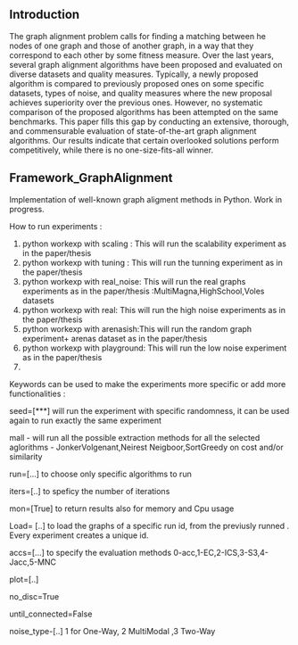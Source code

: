 ## **Introduction**
The graph alignment problem calls for finding a matching between he nodes of one graph and those of another graph, in a way that they correspond to each other by some fitness measure. Over the last years, several graph alignment algorithms have been proposed and evaluated on diverse datasets and quality measures. Typically, a newly proposed algorithm is compared to previously proposed ones on some specific datasets, types of noise, and quality measures where the new proposal achieves superiority over the previous ones. However, no systematic comparison of the proposed algorithms has been attempted on the same benchmarks. This paper fills this gap by conducting an extensive, thorough, and commensurable evaluation of state-of-the-art graph alignment algorithms. Our results indicate that certain overlooked solutions perform competitively, while there is no one-size-fits-all winner.




## Framework_GraphAlignment
Implementation of well-known graph aligment methods in Python.
Work in progress.

How to run experiments :
1) python workexp with scaling : This will run the scalability experiment as in the paper/thesis
2) python workexp with tuning : This will run the tunning experiment as in the paper/thesis
3) python workexp with real_noise: This will run the real graphs experiments as in the paper/thesis :MultiMagna,HighSchool,Voles datasets
4) python workexp with real: This will run the high noise experiments as in the paper/thesis 
5) python workexp with arenasish:This will run the random graph experiment+ arenas dataset as in the paper/thesis
6) python workexp with playground: This will run the low noise experiment as in the paper/thesis
7) 
Keywords can be used to make the experiments more specific or add more functionalities :

seed=[***] will run the experiment with specific randomness, it can be used again to run exactly the same experiment

mall - will run all the possible extraction methods for all the selected aglorithms - JonkerVolgenant,Neirest Neigboor,SortGreedy on cost and/or similarity

run=[...] to choose only specific algorithms to run

iters=[..] to speficy the number of iterations

mon=[True] to return results also for memory and Cpu usage

Load= [..] to load the graphs of a specific run id, from the previusly runned . Every experiment creates a unique id.

accs=[...] to specify the evaluation methods         0-acc,1-EC,2-ICS,3-S3,4-Jacc,5-MNC

plot=[..]

no_disc=True

until_connected=False

noise_type-[..] 1 for One-Way, 2 MultiModal ,3 Two-Way
